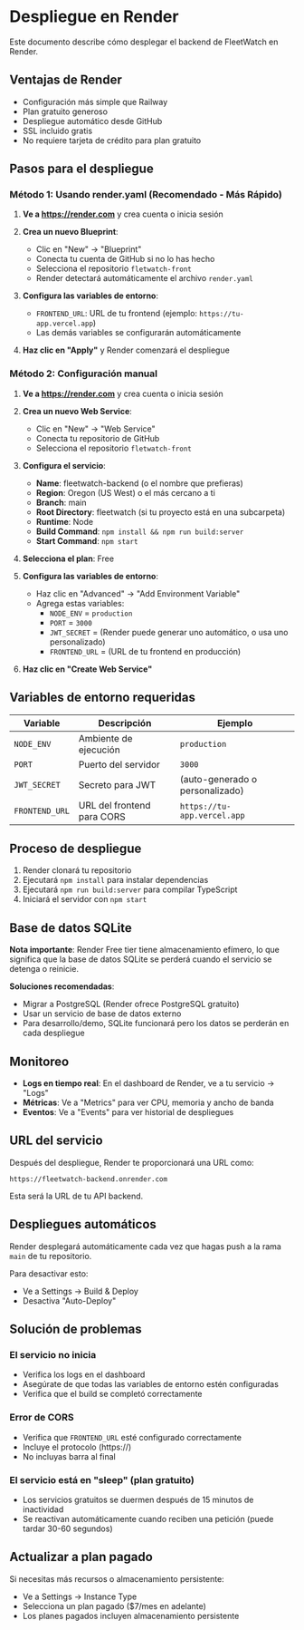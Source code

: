 # Despliegue en Render

Este documento describe cómo desplegar el backend de FleetWatch en Render.

## Ventajas de Render

- Configuración más simple que Railway
- Plan gratuito generoso
- Despliegue automático desde GitHub
- SSL incluido gratis
- No requiere tarjeta de crédito para plan gratuito

## Pasos para el despliegue

### Método 1: Usando render.yaml (Recomendado - Más Rápido)

1. **Ve a https://render.com** y crea cuenta o inicia sesión

2. **Crea un nuevo Blueprint**:
   - Clic en "New" → "Blueprint"
   - Conecta tu cuenta de GitHub si no lo has hecho
   - Selecciona el repositorio `fletwatch-front`
   - Render detectará automáticamente el archivo `render.yaml`

3. **Configura las variables de entorno**:
   - `FRONTEND_URL`: URL de tu frontend (ejemplo: `https://tu-app.vercel.app`)
   - Las demás variables se configurarán automáticamente

4. **Haz clic en "Apply"** y Render comenzará el despliegue

### Método 2: Configuración manual

1. **Ve a https://render.com** y crea cuenta o inicia sesión

2. **Crea un nuevo Web Service**:
   - Clic en "New" → "Web Service"
   - Conecta tu repositorio de GitHub
   - Selecciona el repositorio `fletwatch-front`

3. **Configura el servicio**:
   - **Name**: fleetwatch-backend (o el nombre que prefieras)
   - **Region**: Oregon (US West) o el más cercano a ti
   - **Branch**: main
   - **Root Directory**: fleetwatch (si tu proyecto está en una subcarpeta)
   - **Runtime**: Node
   - **Build Command**: `npm install && npm run build:server`
   - **Start Command**: `npm start`

4. **Selecciona el plan**: Free

5. **Configura las variables de entorno**:
   - Haz clic en "Advanced" → "Add Environment Variable"
   - Agrega estas variables:
     - `NODE_ENV` = `production`
     - `PORT` = `3000`
     - `JWT_SECRET` = (Render puede generar uno automático, o usa uno personalizado)
     - `FRONTEND_URL` = (URL de tu frontend en producción)

6. **Haz clic en "Create Web Service"**

## Variables de entorno requeridas

| Variable | Descripción | Ejemplo |
|----------|-------------|---------|
| `NODE_ENV` | Ambiente de ejecución | `production` |
| `PORT` | Puerto del servidor | `3000` |
| `JWT_SECRET` | Secreto para JWT | (auto-generado o personalizado) |
| `FRONTEND_URL` | URL del frontend para CORS | `https://tu-app.vercel.app` |

## Proceso de despliegue

1. Render clonará tu repositorio
2. Ejecutará `npm install` para instalar dependencias
3. Ejecutará `npm run build:server` para compilar TypeScript
4. Iniciará el servidor con `npm start`

## Base de datos SQLite

**Nota importante**: Render Free tier tiene almacenamiento efímero, lo que significa que la base de datos SQLite se perderá cuando el servicio se detenga o reinicie.

**Soluciones recomendadas**:
- Migrar a PostgreSQL (Render ofrece PostgreSQL gratuito)
- Usar un servicio de base de datos externo
- Para desarrollo/demo, SQLite funcionará pero los datos se perderán en cada despliegue

## Monitoreo

- **Logs en tiempo real**: En el dashboard de Render, ve a tu servicio → "Logs"
- **Métricas**: Ve a "Metrics" para ver CPU, memoria y ancho de banda
- **Eventos**: Ve a "Events" para ver historial de despliegues

## URL del servicio

Después del despliegue, Render te proporcionará una URL como:
```
https://fleetwatch-backend.onrender.com
```

Esta será la URL de tu API backend.

## Despliegues automáticos

Render desplegará automáticamente cada vez que hagas push a la rama `main` de tu repositorio.

Para desactivar esto:
- Ve a Settings → Build & Deploy
- Desactiva "Auto-Deploy"

## Solución de problemas

### El servicio no inicia
- Verifica los logs en el dashboard
- Asegúrate de que todas las variables de entorno estén configuradas
- Verifica que el build se completó correctamente

### Error de CORS
- Verifica que `FRONTEND_URL` esté configurado correctamente
- Incluye el protocolo (https://)
- No incluyas barra al final

### El servicio está en "sleep" (plan gratuito)
- Los servicios gratuitos se duermen después de 15 minutos de inactividad
- Se reactivan automáticamente cuando reciben una petición (puede tardar 30-60 segundos)

## Actualizar a plan pagado

Si necesitas más recursos o almacenamiento persistente:
- Ve a Settings → Instance Type
- Selecciona un plan pagado ($7/mes en adelante)
- Los planes pagados incluyen almacenamiento persistente
